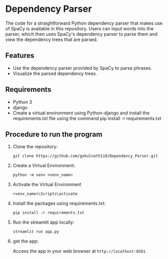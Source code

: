 # Dependency Parser

The code for a straightforward Python dependency parser that makes use of SpaCy is available in this repository. Users can input words into the parser, which then uses SpaCy's dependency parser to parse them and view the dependency trees that are parsed.

## Features

- Use the dependency parser provided by SpaCy to parse phrases.
- Visualize the parsed dependency trees.

## Requirements

- Python 3
- django
- Create a virtual environment using Python-django and install the requirements.txt file using the command pip install -r requirements.txt

## Procedure to run the program

1. Clone the repository:

    ```Terminal
    git clone https://github.com/gokulnath118/Dependency_Parser.git

2. Create a Virtual Environment:

    ```Terminal
    python -m venv <venv_name>

3. Activate the Virtual Environment
    ```Terminal
    <venv_name>\Scripts\activate

4. Install the packages using requirements.txt:

    ```Terminal
    pip install -r requirements.txt

5. Run the streamlit app locally:

    ```Terminal
    streamlit run app.py

6. get the app:

    Access the app in your web browser at `http://localhost:8501`.
